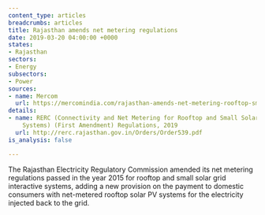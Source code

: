 ```yaml
---
content_type: articles
breadcrumbs: articles
title: Rajasthan amends net metering regulations
date: 2019-03-20 04:00:00 +0000
states:
- Rajasthan
sectors:
- Energy
subsectors:
- Power
sources:
- name: Mercom
  url: https://mercomindia.com/rajasthan-amends-net-metering-rooftop-small-solar/
details:
- name: RERC (Connectivity and Net Metering for Rooftop and Small Solar Grid Interactive
    Systems) (First Amendment) Regulations, 2019
  url: http://rerc.rajasthan.gov.in/Orders/Order539.pdf
is_analysis: false

---
```

The Rajasthan Electricity Regulatory Commission amended its net metering regulations passed in the year 2015 for rooftop and small solar grid interactive systems, adding a new provision on the payment to domestic consumers with net-metered rooftop solar PV systems for the electricity injected back to the grid.